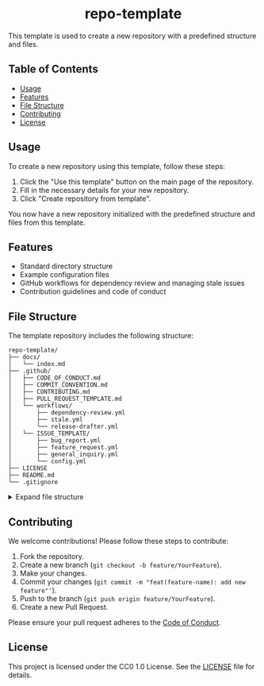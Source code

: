 <h1 align="center">repo-template</h1>

This template is used to create a new repository with a predefined structure and files.

## Table of Contents

- [Usage](#usage)
- [Features](#features)
- [File Structure](#file-structure)
- [Contributing](#contributing)
- [License](#license)

## Usage

To create a new repository using this template, follow these steps:

1. Click the "Use this template" button on the main page of the repository.
2. Fill in the necessary details for your new repository.
3. Click "Create repository from template".

You now have a new repository initialized with the predefined structure and files from this template.

## Features

- Standard directory structure
- Example configuration files
- GitHub workflows for dependency review and managing stale issues
- Contribution guidelines and code of conduct

## File Structure

The template repository includes the following structure:

```plaintext
repo-template/
├── docs/
│   └── index.md
├── .github/
│   ├── CODE_OF_CONDUCT.md
│   ├── COMMIT_CONVENTION.md
│   ├── CONTRIBUTING.md
│   ├── PULL_REQUEST_TEMPLATE.md
│   └── workflows/
│       ├── dependency-review.yml
│       ├── stale.yml
│       └── release-drafter.yml
│   └── ISSUE_TEMPLATE/
│       ├── bug_report.yml
│       ├── feature_request.yml
│       ├── general_inquiry.yml
│       └── config.yml
├── LICENSE
├── README.md
└── .gitignore
```

<details><summary>Expand file structure</summary>

- `docs/`: Contains the documentation files for the repository.

  - `index.md`: Main documentation file.

- `.github/`: Contains the GitHub-specific files for the repository.

  - `CODE_OF_CONDUCT.md`: Code of conduct for the repository.
  - `COMMIT_CONVENTION.md`: Commit message convention for the repository.
  - `CONTRIBUTING.md`: Contribution guidelines for the repository.
  - `PULL_REQUEST_TEMPLATE.md`: Pull request template for the repository.
  - `release-drafter.yml`: Configuration file for the release drafter.
  - `workflows/`: Contains the GitHub workflows for the repository.
    - `dependency-review.yml`: Workflow for dependency review.
    - `stale.yml`: Workflow for managing stale issues.
    - `release-drafter.yml`: Workflow for automatically drafting releases.
  - `ISSUE_TEMPLATE/`: Contains the issue templates for the repository.
    - `bug_report.yml`: Bug report template.
    - `feature_request.yml`: Feature request template.
    - `general_inquiry.yml`: General inquiry template.
    - `config.yml`: Configuration file for the issue templates.

- `LICENSE`: License file for the repository.
- `README.md`: Readme file for the repository.
- `.gitignore`: Git ignore file for the repository.
</details>

## Contributing

We welcome contributions! Please follow these steps to contribute:

1. Fork the repository.
2. Create a new branch (`git checkout -b feature/YourFeature`).
3. Make your changes.
4. Commit your changes (`git commit -m "feat(feature-name): add new feature"'`).
5. Push to the branch (`git push origin feature/YourFeature`).
6. Create a new Pull Request.

Please ensure your pull request adheres to the [Code of Conduct](./.github/CODE_OF_CONDUCT.md).

## License

This project is licensed under the CC0 1.0 License. See the [LICENSE](./LICENSE) file for details.




